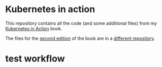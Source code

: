 # Kubernetes in action

This repository contains all the code (and some additional files) from my [Kubernetes in Action](http://manning.com/books/kubernetes-in-action?) book.

The files for the [second edition](http://kubernetes-in-action.com/second-edition) of the book are in a [different repository](http://github.com/luksa/kubernetes-in-action-2nd-edition).
# test workflow
